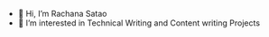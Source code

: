 - 👋 Hi, I’m Rachana Satao
- 👀 I’m interested in Technical Writing and Content writing Projects

<!---
rachana-satao/rachana-satao is a ✨ special ✨ repository because its `README.md` (this file) appears on your GitHub profile.
You can click the Preview link to take a look at your changes.
--->
